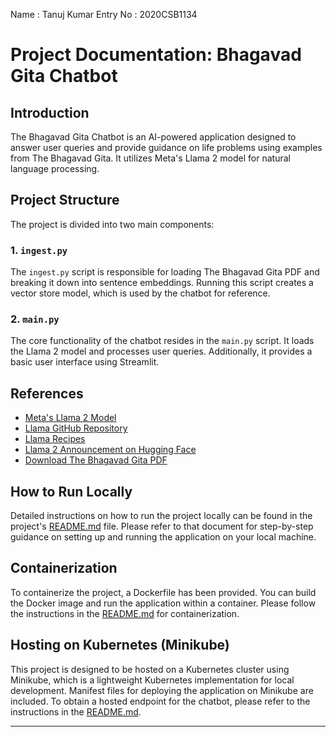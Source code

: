 Name : Tanuj Kumar
Entry No : 2020CSB1134

# Project Documentation: Bhagavad Gita Chatbot

## Introduction

The Bhagavad Gita Chatbot is an AI-powered application designed to answer user queries and provide guidance on life problems using examples from The Bhagavad Gita. It utilizes Meta's Llama 2 model for natural language processing.

## Project Structure

The project is divided into two main components:

### 1. `ingest.py`

The `ingest.py` script is responsible for loading The Bhagavad Gita PDF and breaking it down into sentence embeddings. Running this script creates a vector store model, which is used by the chatbot for reference.

### 2. `main.py`

The core functionality of the chatbot resides in the `main.py` script. It loads the Llama 2 model and processes user queries. Additionally, it provides a basic user interface using Streamlit.

## References

- [Meta's Llama 2 Model](https://ai.meta.com/blog/large-language-model-llama-meta-ai/)
- [Llama GitHub Repository](https://github.com/facebookresearch/llama)
- [Llama Recipes](https://github.com/facebookresearch/llama-recipes)
- [Llama 2 Announcement on Hugging Face](https://huggingface.co/blog/llama2)
- [Download The Bhagavad Gita PDF](https://www.rupanugabhajanashram.com/wp-content/uploads/2022/03/Bhagavad-gita-Swami-BG-Narasingha.pdf)

## How to Run Locally

Detailed instructions on how to run the project locally can be found in the project's [README.md](./README.md) file. Please refer to that document for step-by-step guidance on setting up and running the application on your local machine.


## Containerization

To containerize the project, a Dockerfile has been provided. You can build the Docker image and run the application within a container. Please follow the instructions in the [README.md](./README.md) for containerization.

## Hosting on Kubernetes (Minikube)

This project is designed to be hosted on a Kubernetes cluster using Minikube, which is a lightweight Kubernetes implementation for local development. Manifest files for deploying the application on Minikube are included. To obtain a hosted endpoint for the chatbot, please refer to the instructions in the [README.md](./README.md).

---

